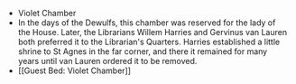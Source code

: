 - Violet Chamber
- In the days of the Dewulfs, this chamber was reserved for the lady of the House. Later, the Librarians Willem Harries and Gervinus van Lauren both preferred it to the Librarian's Quarters. Harries  established a little shrine to St Agnes in the far corner, and there it remained for many years until van Lauren ordered it to be removed.
- [[Guest Bed: Violet Chamber]]